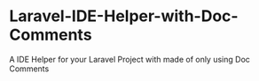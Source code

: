 # Laravel-IDE-Helper-with-Doc-Comments
A IDE Helper for your Laravel Project with made of only using Doc Comments
